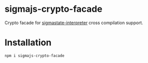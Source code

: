 # sigmajs-crypto-facade

Crypto facade for [sigmastate-interpreter](https://github.com/ScorexFoundation/sigmastate-interpreter) cross compilation support.

# Installation

```bash
npm i sigmajs-crypto-facade
```
